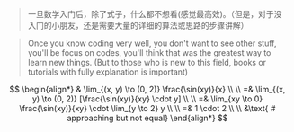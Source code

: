 > 一旦数学入门后，除了式子，什么都不想看(感觉最高效)。（但是，对于没入门的小朋友，还是需要大量的详细的算法或思路的步骤讲解）

> Once you know coding very well, you don't want to see other stuff, you'll be focus on codes, you'll think that was the greatest way to learn new things. (But to those who is new to this field, books or tutorials with fully explanation is important) 

$$
\begin{align*}
& \lim_{(x, y) \to (0, 2)} \frac{\sin(xy)}{x}
\\ \\
=& \lim_{(x, y) \to (0, 2)} [\frac{\sin(xy)}{xy} \cdot y]
\\ \\
=& \lim_{xy \to 0} \frac{\sin(xy)}{xy} \cdot \lim_{y \to 2} y
\\ \\
=& 1 \cdot 2 
\\ \\
&\text{ # approaching but not equal}
\end{align*}
$$